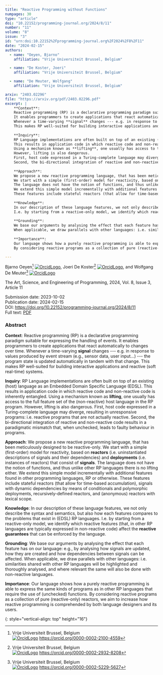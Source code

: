 ```yaml
---
title: "Reactive Programming without Functions"
numpages: 30
type: "article"
doi: "10.22152/programming-journal.org/2024/8/11"
number: "11"
volume: "8"
issue: "3"
id: "urn:doi:10.22152%2Fprogramming-journal.org%2F2024%2F8%2F11"
date: "2024-02-15"
authors: 
  - name: "Oeyen, Bjarno"
    affiliation: "Vrije Universiteit Brussel, Belgium"

  - name: "De Koster, Joeri"
    affiliation: "Vrije Universiteit Brussel, Belgium"

  - name: "De Meuter, Wolfgang"
    affiliation: "Vrije Universiteit Brussel, Belgium"

arxiv: "2403.02296"
file: "https://arxiv.org/pdf/2403.02296.pdf"
excerpt: |
    **Context**:
    Reactive programming (RP) is a declarative programming paradigm suitable for expressing the handling of events.
    It enables programmers to create applications that react automatically to changes over time.
    Whenever a time-varying **signal** changes --- e.g. in response to values produced by event stream (e.g., sensor data, user input...) --- the program state is updated automatically in tandem with that change.
    This makes RP well-suited for building interactive applications and reactive (soft real-time) systems.
    
    **Inquiry**:
    RP Language implementations are often built on top of an existing (host) language as an Embedded Domain Specific Language (EDSL).
    This results in application code in which reactive code and non-reactive code is inherently entangled.
    Using a mechanism known as **lifting**, one usually has access to the full feature set of the (non-reactive) host language in the RP program.
    However, lifting is also dangerous.
    First, host code expressed in a Turing-complete language may diverge, resulting in unresponsive programs: i.e. reactive programs that are not actually reactive.
    Second, the bi-directional integration of reactive and non-reactive code results in a paradigmatic mismatch that, when unchecked, leads to faulty behaviour in programs.
    
    **Approach**:
    We propose a new reactive programming language, that has been meticulously designed to be reactive-only.
    We start with a simple (first-order) model for reactivity, based on **reactors** (i.e. uninstantiated descriptions of signals and their dependencies) and **deployments** (i.e. instances of reactors) that consist of **signals**.
    The language does not have the notion of functions, and thus unlike other RP languages there is no lifting either.
    We extend this simple model incrementally with additional features found in other programming languages, RP or otherwise.
    These features include stateful reactors (that allow for time-based accumulation), signals with dynamic dependencies by means of conditionals and polymorphic deployments, recursively-defined reactors, and (anonymous) reactors with lexical scope.
    
    **Knowledge**:
    In our description of these language features, we not only describe the syntax and semantics, but also how each features compares to the problems that exist in (EDSL) RP languages.
    I.e. by starting from a reactive-only model, we identify which reactive features (that, in other RP languages are typically expressed in non-reactive code) affect the **reactive guarantees** that can be enforced by the language.
    
    **Grounding**:
    We base our arguments by analysing the effect that each feature has on our language: e.g., by analysing how signals are updated, how they are created and how dependencies between signals can be affected.
    When applicable, we draw parallels with other languages: i.e. similarities shared with other RP languages will be highlighted and thoroughly analysed, and where relevant the same will also be done with non-reactive languages.
    
    **Importance**:
    Our language shows how a purely reactive programming is able to express the same kinds of programs as in other RP languages that require the use of (unchecked) functions.
    By considering reactive programs as a collection of pure (reactive-only) reactors, we aim to increase how reactive programming is comprehended by both language designers and its users.

---
```

Bjarno Oeyen[^1] [![OrcidLogo]](https://orcid.org/0000-0002-2100-4559), Joeri De Koster[^2] [![OrcidLogo]](https://orcid.org/0000-0002-2932-8208), and Wolfgang De Meuter[^3] [![OrcidLogo]](https://orcid.org/0000-0002-5229-5627)

The Art, Science, and Engineering of Programming, 2024, Vol. 8, Issue 3, Article 11

Submission date: 2023-10-02  
Publication date: 2024-02-15  
DOI: <https://doi.org/10.22152/programming-journal.org/2024/8/11>  
Full text: [PDF](https://arxiv.org/pdf/2403.02296.pdf)  


### Abstract

**Context**:
Reactive programming (RP) is a declarative programming paradigm suitable for expressing the handling of events.
It enables programmers to create applications that react automatically to changes over time.
Whenever a time-varying **signal** changes --- e.g. in response to values produced by event stream (e.g., sensor data, user input...) --- the program state is updated automatically in tandem with that change.
This makes RP well-suited for building interactive applications and reactive (soft real-time) systems.

**Inquiry**:
RP Language implementations are often built on top of an existing (host) language as an Embedded Domain Specific Language (EDSL).
This results in application code in which reactive code and non-reactive code is inherently entangled.
Using a mechanism known as **lifting**, one usually has access to the full feature set of the (non-reactive) host language in the RP program.
However, lifting is also dangerous.
First, host code expressed in a Turing-complete language may diverge, resulting in unresponsive programs: i.e. reactive programs that are not actually reactive.
Second, the bi-directional integration of reactive and non-reactive code results in a paradigmatic mismatch that, when unchecked, leads to faulty behaviour in programs.

**Approach**:
We propose a new reactive programming language, that has been meticulously designed to be reactive-only.
We start with a simple (first-order) model for reactivity, based on **reactors** (i.e. uninstantiated descriptions of signals and their dependencies) and **deployments** (i.e. instances of reactors) that consist of **signals**.
The language does not have the notion of functions, and thus unlike other RP languages there is no lifting either.
We extend this simple model incrementally with additional features found in other programming languages, RP or otherwise.
These features include stateful reactors (that allow for time-based accumulation), signals with dynamic dependencies by means of conditionals and polymorphic deployments, recursively-defined reactors, and (anonymous) reactors with lexical scope.

**Knowledge**:
In our description of these language features, we not only describe the syntax and semantics, but also how each features compares to the problems that exist in (EDSL) RP languages.
I.e. by starting from a reactive-only model, we identify which reactive features (that, in other RP languages are typically expressed in non-reactive code) affect the **reactive guarantees** that can be enforced by the language.

**Grounding**:
We base our arguments by analysing the effect that each feature has on our language: e.g., by analysing how signals are updated, how they are created and how dependencies between signals can be affected.
When applicable, we draw parallels with other languages: i.e. similarities shared with other RP languages will be highlighted and thoroughly analysed, and where relevant the same will also be done with non-reactive languages.

**Importance**:
Our language shows how a purely reactive programming is able to express the same kinds of programs as in other RP languages that require the use of (unchecked) functions.
By considering reactive programs as a collection of pure (reactive-only) reactors, we aim to increase how reactive programming is comprehended by both language designers and its users.


[^1]: Vrije Universiteit Brussel, Belgium  
    [![OrcidLogo]](https://orcid.org/0000-0002-2100-4559) <https://orcid.org/0000-0002-2100-4559>

[^2]: Vrije Universiteit Brussel, Belgium  
    [![OrcidLogo]](https://orcid.org/0000-0002-2932-8208) <https://orcid.org/0000-0002-2932-8208>

[^3]: Vrije Universiteit Brussel, Belgium  
    [![OrcidLogo]](https://orcid.org/0000-0002-5229-5627) <https://orcid.org/0000-0002-5229-5627>


[OrcidLogo]: /assets/images/orcid.svg "Orcid Logo"
{: style="vertical-align: top" height="16"}
